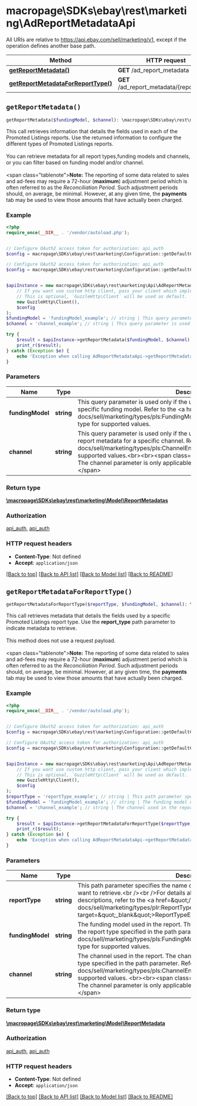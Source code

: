 # macropage\SDKs\ebay\rest\marketing\AdReportMetadataApi

All URIs are relative to https://api.ebay.com/sell/marketing/v1, except if the operation defines another base path.

| Method | HTTP request | Description |
| ------------- | ------------- | ------------- |
| [**getReportMetadata()**](AdReportMetadataApi.md#getReportMetadata) | **GET** /ad_report_metadata |  |
| [**getReportMetadataForReportType()**](AdReportMetadataApi.md#getReportMetadataForReportType) | **GET** /ad_report_metadata/{report_type} |  |


## `getReportMetadata()`

```php
getReportMetadata($fundingModel, $channel): \macropage\SDKs\ebay\rest\marketing\Model\ReportMetadatas
```



This call retrieves information that details the fields used in each of the Promoted Listings reports. Use the returned information to configure the different types of Promoted Listings reports.</br></br> You can retrieve metadata for all report types,funding models and channels, or you can filter based on funding model and/or channel.<br/><br/><span class=\"tablenote\"><b>Note:</b> The reporting of some data related to sales and ad-fees may require a 72-hour (<b>maximum</b>) adjustment period which is often referred to as the <i>Reconciliation Period</i>. Such adjustment periods should, on average, be minimal. However, at any given time, the <b>payments</b> tab may be used to view those amounts that have actually been charged.</span>

### Example

```php
<?php
require_once(__DIR__ . '/vendor/autoload.php');


// Configure OAuth2 access token for authorization: api_auth
$config = macropage\SDKs\ebay\rest\marketing\Configuration::getDefaultConfiguration()->setAccessToken('YOUR_ACCESS_TOKEN');

// Configure OAuth2 access token for authorization: api_auth
$config = macropage\SDKs\ebay\rest\marketing\Configuration::getDefaultConfiguration()->setAccessToken('YOUR_ACCESS_TOKEN');


$apiInstance = new macropage\SDKs\ebay\rest\marketing\Api\AdReportMetadataApi(
    // If you want use custom http client, pass your client which implements `GuzzleHttp\ClientInterface`.
    // This is optional, `GuzzleHttp\Client` will be used as default.
    new GuzzleHttp\Client(),
    $config
);
$fundingModel = 'fundingModel_example'; // string | This query parameter is used only if the user wants to see report metadata for a specific funding model. Refer to the <a href=\"/api-docs/sell/marketing/types/pls:FundingModelEnum\">FundingModelEnum</a> type for supported values.
$channel = 'channel_example'; // string | This query parameter is used only if the user wants to see COST_PER_CLICK report metadata for a specific channel. Refer to the <a href=\"/api-docs/sell/marketing/types/pls:ChannelEnum\">ChannelEnum</a> type for supported values.<br><br><span class=\"tablenote\"><b>Note:</b> The channel parameter is only applicable for COST_PER_CLICK funding model.</span>

try {
    $result = $apiInstance->getReportMetadata($fundingModel, $channel);
    print_r($result);
} catch (Exception $e) {
    echo 'Exception when calling AdReportMetadataApi->getReportMetadata: ', $e->getMessage(), PHP_EOL;
}
```

### Parameters

| Name | Type | Description  | Notes |
| ------------- | ------------- | ------------- | ------------- |
| **fundingModel** | **string**| This query parameter is used only if the user wants to see report metadata for a specific funding model. Refer to the &lt;a href&#x3D;\&quot;/api-docs/sell/marketing/types/pls:FundingModelEnum\&quot;&gt;FundingModelEnum&lt;/a&gt; type for supported values. | [optional] |
| **channel** | **string**| This query parameter is used only if the user wants to see COST_PER_CLICK report metadata for a specific channel. Refer to the &lt;a href&#x3D;\&quot;/api-docs/sell/marketing/types/pls:ChannelEnum\&quot;&gt;ChannelEnum&lt;/a&gt; type for supported values.&lt;br&gt;&lt;br&gt;&lt;span class&#x3D;\&quot;tablenote\&quot;&gt;&lt;b&gt;Note:&lt;/b&gt; The channel parameter is only applicable for COST_PER_CLICK funding model.&lt;/span&gt; | [optional] |

### Return type

[**\macropage\SDKs\ebay\rest\marketing\Model\ReportMetadatas**](../Model/ReportMetadatas.md)

### Authorization

[api_auth](../../README.md#api_auth), [api_auth](../../README.md#api_auth)

### HTTP request headers

- **Content-Type**: Not defined
- **Accept**: `application/json`

[[Back to top]](#) [[Back to API list]](../../README.md#endpoints)
[[Back to Model list]](../../README.md#models)
[[Back to README]](../../README.md)

## `getReportMetadataForReportType()`

```php
getReportMetadataForReportType($reportType, $fundingModel, $channel): \macropage\SDKs\ebay\rest\marketing\Model\ReportMetadata
```



This call retrieves metadata that details the fields used by a specific Promoted Listings report type. Use the <b>report_type</b> path parameter to indicate metadata to retrieve.<br/><br/>This method does not use a request payload.<br/><br/><span class=\"tablenote\"><b>Note:</b> The reporting of some data related to sales and ad-fees may require a 72-hour (<b>maximum</b>) adjustment period which is often referred to as the <i>Reconciliation Period</i>. Such adjustment periods should, on average, be minimal. However, at any given time, the <b>payments</b> tab may be used to view those amounts that have actually been charged.</span>

### Example

```php
<?php
require_once(__DIR__ . '/vendor/autoload.php');


// Configure OAuth2 access token for authorization: api_auth
$config = macropage\SDKs\ebay\rest\marketing\Configuration::getDefaultConfiguration()->setAccessToken('YOUR_ACCESS_TOKEN');

// Configure OAuth2 access token for authorization: api_auth
$config = macropage\SDKs\ebay\rest\marketing\Configuration::getDefaultConfiguration()->setAccessToken('YOUR_ACCESS_TOKEN');


$apiInstance = new macropage\SDKs\ebay\rest\marketing\Api\AdReportMetadataApi(
    // If you want use custom http client, pass your client which implements `GuzzleHttp\ClientInterface`.
    // This is optional, `GuzzleHttp\Client` will be used as default.
    new GuzzleHttp\Client(),
    $config
);
$reportType = 'reportType_example'; // string | This path parameter specifies the name of the report type whose metadata you want to retrieve.<br /><br />For details about available report types and their descriptions, refer to the <a href=\"/api-docs/sell/marketing/types/plr:ReportTypeEnum\" target=\"_blank\">ReportTypeEnum</a>.
$fundingModel = 'fundingModel_example'; // string | The funding model used in the report. The funding model must be compatible with the report type specified in the path parameter. Refer to the <a href=\"/api-docs/sell/marketing/types/pls:FundingModelEnum\">FundingModelEnum</a> type for supported values.
$channel = 'channel_example'; // string | The channel used in the report. The channel must be compatible with the report type specified in the path parameter. Refer to the <a href=\"/api-docs/sell/marketing/types/pls:ChannelEnum\">ChannelEnum</a> type for supported values. <br><br><span class=\"tablenote\"><b>Note:</b> The channel parameter is only applicable for COST_PER_CLICK funding model.</span>

try {
    $result = $apiInstance->getReportMetadataForReportType($reportType, $fundingModel, $channel);
    print_r($result);
} catch (Exception $e) {
    echo 'Exception when calling AdReportMetadataApi->getReportMetadataForReportType: ', $e->getMessage(), PHP_EOL;
}
```

### Parameters

| Name | Type | Description  | Notes |
| ------------- | ------------- | ------------- | ------------- |
| **reportType** | **string**| This path parameter specifies the name of the report type whose metadata you want to retrieve.&lt;br /&gt;&lt;br /&gt;For details about available report types and their descriptions, refer to the &lt;a href&#x3D;\&quot;/api-docs/sell/marketing/types/plr:ReportTypeEnum\&quot; target&#x3D;\&quot;_blank\&quot;&gt;ReportTypeEnum&lt;/a&gt;. | |
| **fundingModel** | **string**| The funding model used in the report. The funding model must be compatible with the report type specified in the path parameter. Refer to the &lt;a href&#x3D;\&quot;/api-docs/sell/marketing/types/pls:FundingModelEnum\&quot;&gt;FundingModelEnum&lt;/a&gt; type for supported values. | [optional] |
| **channel** | **string**| The channel used in the report. The channel must be compatible with the report type specified in the path parameter. Refer to the &lt;a href&#x3D;\&quot;/api-docs/sell/marketing/types/pls:ChannelEnum\&quot;&gt;ChannelEnum&lt;/a&gt; type for supported values. &lt;br&gt;&lt;br&gt;&lt;span class&#x3D;\&quot;tablenote\&quot;&gt;&lt;b&gt;Note:&lt;/b&gt; The channel parameter is only applicable for COST_PER_CLICK funding model.&lt;/span&gt; | [optional] |

### Return type

[**\macropage\SDKs\ebay\rest\marketing\Model\ReportMetadata**](../Model/ReportMetadata.md)

### Authorization

[api_auth](../../README.md#api_auth), [api_auth](../../README.md#api_auth)

### HTTP request headers

- **Content-Type**: Not defined
- **Accept**: `application/json`

[[Back to top]](#) [[Back to API list]](../../README.md#endpoints)
[[Back to Model list]](../../README.md#models)
[[Back to README]](../../README.md)
